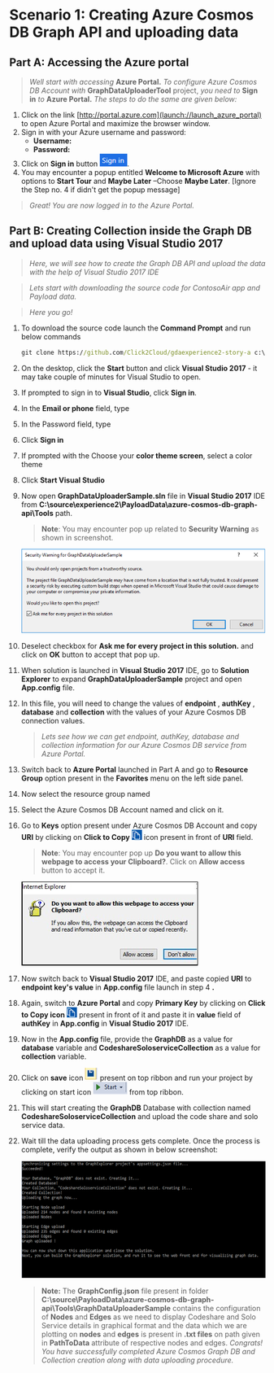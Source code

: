 <page title="Creating Azure Cosmos DB Graph API and uploading data"/>

# Scenario 1: Creating Azure Cosmos DB Graph API and uploading data

## Part A: Accessing the Azure portal

   > _Well start with accessing_ **Azure Portal.** _To configure Azure Cosmos DB Account with_ **GraphDataUploaderTool** project, _you need to_ **Sign in** _to_ **Azure Portal.** _The steps to do the same are given below:_


1. Click on the link [http://portal.azure.com](launch://launch_azure_portal) to open Azure Portal and maximize the browser window.
1. Sign in with your Azure username and password:
    - **Username: <inject key="AzureAdUserEmail" />**
    - **Password: <inject key="AzureAdUserPassword" />**
1. Click on **Sign in** button ![](img/SignInButton.png).
1. You may encounter a popup entitled **Welcome to Microsoft Azure** with options to **Start Tour** and **Maybe Later** –Choose **Maybe Later**. [Ignore the Step no. 4 if didn't get the popup message]

  > _Great! You are now logged in to the Azure Portal._

## Part B: Creating Collection inside the Graph DB and upload data using Visual Studio 2017

  > _Here, we will see how to create the Graph DB API and upload the data with the help of Visual Studio 2017 IDE_
  
  > _Lets start with downloading the source code for ContosoAir app and Payload data._ 
 
  > _Here you go!_

1. To download the source code launch the **Command Prompt** and run below commands
   ```cmd
   git clone https://github.com/Click2Cloud/gdaexperience2-story-a c:\source\experience2
   ```

1. On the desktop, click the **Start** button and click **Visual Studio 2017** - it may take couple of minutes for Visual Studio to open.
1. If prompted to sign in to **Visual Studio**, click **Sign in**.
1. In the **Email or phone** field, type **<inject key="AzureAdUserEmail"/>**
1. In the Password field, type **<inject key="AzureAdUserPassword"/>**
1. Click **Sign in**
1. If prompted with the Choose your **color theme screen**, select a color theme
1. Click **Start Visual Studio**
1. Now open **GraphDataUploaderSample.sln** file in **Visual Studio 2017** IDE from  **C:\source\experience2\PayloadData\azure-cosmos-db-graph-api\Tools** path.
  
   > **Note**: You may encounter pop up related to **Security Warning** as shown in screenshot.

    
   ![](img/SecurityWarningPopUp.png)

10. Deselect checkbox for **Ask me for every project in this solution.** and click on **OK** button to accept that pop up.
1. When solution is launched in **Visual Studio 2017** IDE, go to **Solution Explorer** to expand **GraphDataUploaderSample** project and open **App.config** file.
1. In this file, you will need to change the values of **endpoint** , **authKey** , **database** and **collection** with the values of your Azure Cosmos DB connection values.
  
   > _Lets see how we can get endpoint, authKey, database and collection information for our Azure Cosmos DB service from Azure Portal._
  
1. Switch back to **Azure Portal** launched in Part A and go to **Resource Group** option present in the **Favorites** menu on the left side panel.
1. Now select the resource group named **<inject story-id="story://Content-Private/content/dfd/SP-GDA/gdaexpericence2/story_a_graphapi_of_cosmosdb" key="myResourceGroupName"/>**
1. Select the Azure Cosmos DB Account named **<inject story-id="story://Content-Private/content/dfd/SP-GDA/gdaexpericence2/story_a_graphapi_of_cosmosdb" key="cosmosGraphDb"/>** and click on it.
1. Go to **Keys** option present under **<inject story-id="story://Content-Private/content/dfd/SP-GDA/gdaexpericence2/story_a_graphapi_of_cosmosdb" key="cosmosGraphDb"/>** Azure Cosmos DB Account and copy **URI** by clicking on **Click to Copy** ![](img/ClickToCopy.png) icon present in front of **URI** field.
   >**Note**: You may encounter pop up **Do you want to allow this webpage to access your Clipboard?**. Click on **Allow access** button to accept it.

    ![](img/CopyFieldPopup.png)

1. Now switch back to **Visual Studio 2017** IDE, and paste copied **URI** to **endpoint key's value** in **App.config** file launch in step 4 **.**
1. Again, switch to **Azure Portal** and copy **Primary Key** by clicking on **Click to Copy icon** ![](img/ClickToCopy.png) present in front of it and paste it in **value** field of **authKey** in **App.config** in **Visual Studio 2017** IDE.
1. Now in the **App.config** file, provide the **GraphDB** as a value for **database** variable and **CodeshareSoloserviceCollection** as a value for **collection** variable.
1. Click on **save** icon ![](img/SaveIcon.png) present on top ribbon and run your project by clicking on start icon ![](img/StartIcon.png) from top ribbon.
1. This will start creating the **GraphDB** Database with collection named **CodeshareSoloserviceCollection** and upload the code share and solo service data.
1. Wait till the data uploading process gets complete. Once the process is complete, verify the output as shown in below screenshot:

   ![](img/GraphDBCreation.png)

   > **Note:**
   The **GraphConfig.json** file present in folder **C:\source\PayloadData\azure-cosmos-db-graph-api\Tools\GraphDataUploaderSample** contains the configuration of **Nodes** and **Edges** as we need to display Codeshare and Solo Service details in graphical format and the data which we are plotting on **nodes** and **edges** is present in **.txt files** on path given in **PathToData** attribute of respective nodes and edges.
   > _Congrats! You have successfully completed Azure Cosmos Graph DB and Collection creation along with data uploading procedure._
